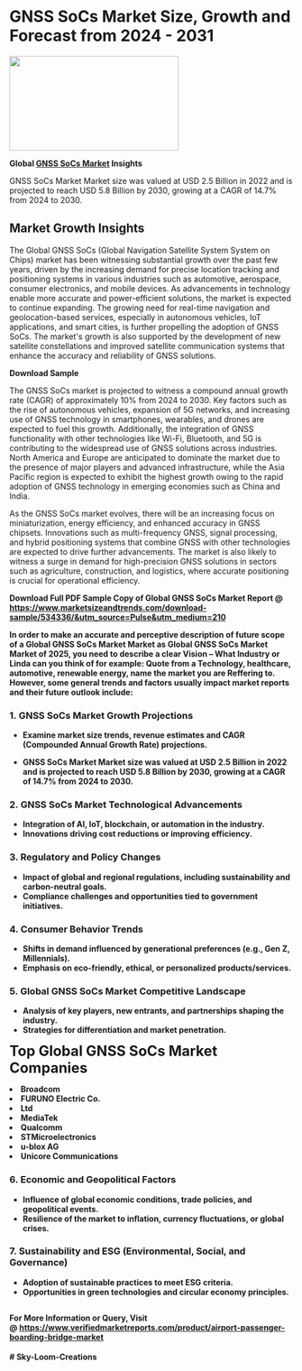 <H1>GNSS SoCs Market Size, Growth and Forecast from 2024 - 2031</H1><img class="aligncenter size-medium wp-image-584254" src="https://thirdeyenews.in/wp-content/uploads/2024/09/Global-Market-Research-300x168.jpeg" alt="" width="300" height="168" /><p><strong>Global&nbsp;<a href="https://www.marketsizeandtrends.com/download-sample/534336/&amp;utm_source=Pulse&amp;utm_medium=210">GNSS SoCs Market</a> Insights</strong></p><p>GNSS SoCs Market Market size was valued at USD 2.5 Billion in 2022 and is projected to reach USD 5.8 Billion by 2030, growing at a CAGR of 14.7% from 2024 to 2030.</p><p><h2>Market Growth Insights</h2> <p>The Global GNSS SoCs (Global Navigation Satellite System System on Chips) market has been witnessing substantial growth over the past few years, driven by the increasing demand for precise location tracking and positioning systems in various industries such as automotive, aerospace, consumer electronics, and mobile devices. As advancements in technology enable more accurate and power-efficient solutions, the market is expected to continue expanding. The growing need for real-time navigation and geolocation-based services, especially in autonomous vehicles, IoT applications, and smart cities, is further propelling the adoption of GNSS SoCs. The market's growth is also supported by the development of new satellite constellations and improved satellite communication systems that enhance the accuracy and reliability of GNSS solutions.</p> <p><strong>Download Sample</strong></p> <p>The GNSS SoCs market is projected to witness a compound annual growth rate (CAGR) of approximately 10% from 2024 to 2030. Key factors such as the rise of autonomous vehicles, expansion of 5G networks, and increasing use of GNSS technology in smartphones, wearables, and drones are expected to fuel this growth. Additionally, the integration of GNSS functionality with other technologies like Wi-Fi, Bluetooth, and 5G is contributing to the widespread use of GNSS solutions across industries. North America and Europe are anticipated to dominate the market due to the presence of major players and advanced infrastructure, while the Asia Pacific region is expected to exhibit the highest growth owing to the rapid adoption of GNSS technology in emerging economies such as China and India.</p> <p>As the GNSS SoCs market evolves, there will be an increasing focus on miniaturization, energy efficiency, and enhanced accuracy in GNSS chipsets. Innovations such as multi-frequency GNSS, signal processing, and hybrid positioning systems that combine GNSS with other technologies are expected to drive further advancements. The market is also likely to witness a surge in demand for high-precision GNSS solutions in sectors such as agriculture, construction, and logistics, where accurate positioning is crucial for operational efficiency.</p> <p><strong></p><p><span class=""><strong>Download Full PDF Sample Copy of Global GNSS SoCs Market Report</strong> @ <a href="https://www.marketsizeandtrends.com/download-sample/534336/&amp;utm_source=Pulse&amp;utm_medium=210" target="_blank">https://www.marketsizeandtrends.com/download-sample/534336/&amp;utm_source=Pulse&amp;utm_medium=210</a></span></p><p>In order to make an accurate and perceptive description of future scope of a Global&nbsp;GNSS SoCs Market Market as Global&nbsp;GNSS SoCs Market Market of 2025, you need to describe a clear Vision &ndash; What Industry or Linda can you think of for example: Quote from a Technology, healthcare, automotive, renewable energy, name the market you are Reffering to. However, some general trends and factors usually impact market reports and their future outlook include:</p><h3>1.&nbsp;<strong>GNSS SoCs Market Growth Projections</strong></h3><ul><li>Examine market size trends, revenue estimates and CAGR (Compounded Annual Growth Rate) projections.</li><li><p>GNSS SoCs Market Market size was valued at USD 2.5 Billion in 2022 and is projected to reach USD 5.8 Billion by 2030, growing at a CAGR of 14.7% from 2024 to 2030.</p></li></ul><h3>2.&nbsp;<strong>GNSS SoCs Market Technological Advancements</strong></h3><ul><li>Integration of AI, IoT, blockchain, or automation in the industry.</li><li>Innovations driving cost reductions or improving efficiency.</li></ul><h3>3.&nbsp;<strong>Regulatory and Policy Changes</strong></h3><ul><li>Impact of global and regional regulations, including sustainability and carbon-neutral goals.</li><li>Compliance challenges and opportunities tied to government initiatives.</li></ul><h3>4.&nbsp;<strong>Consumer Behavior Trends</strong></h3><ul><li>Shifts in demand influenced by generational preferences (e.g., Gen Z, Millennials).</li><li>Emphasis on eco-friendly, ethical, or personalized products/services.</li></ul><h3>5.&nbsp;<strong>Global GNSS SoCs Market Competitive Landscape</strong></h3><ul><li>Analysis of key players, new entrants, and partnerships shaping the industry.</li><li>Strategies for differentiation and market penetration.</li></ul><p data-pm-slice="1 1 []"><span style="color: inherit; font-family: inherit; font-size: 25px;">Top Global GNSS SoCs Market Companies</span></p><div class="" data-test-id=""><p><li>Broadcom</li><li> FURUNO Electric Co.</li><li> Ltd</li><li> MediaTek</li><li> Qualcomm</li><li> STMicroelectronics</li><li> u-blox AG</li><li> Unicore Communications</li></p></div><h3>6.&nbsp;<strong>Economic and Geopolitical Factors</strong></h3><ul><li>Influence of global economic conditions, trade policies, and geopolitical events.</li><li>Resilience of the market to inflation, currency fluctuations, or global crises.</li></ul><h3>7.&nbsp;<strong>Sustainability and ESG (Environmental, Social, and Governance)</strong></h3><ul><li>Adoption of sustainable practices to meet ESG criteria.</li><li>Opportunities in green technologies and circular economy principles.</li></ul><h2><strong style="font-size: 14px;">For More Information or Query, Visit @&nbsp;</strong><a style="background-color: #ffffff; font-size: 14px;" href="https://www.marketsizeandtrends.com/report/gnss-socs-market/" target="_blank">https://www.verifiedmarketreports.com/product/airport-passenger-boarding-bridge-market</a></h2># Sky-Loom-Creations
